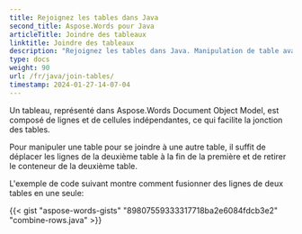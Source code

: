```yaml
---
title: Rejoignez les tables dans Java
second_title: Aspose.Words pour Java
articleTitle: Joindre des tableaux
linktitle: Joindre des tableaux
description: "Rejoignez les tables dans Java. Manipulation de table avancée, joint et scindé en utilisant Java."
type: docs
weight: 90
url: /fr/java/join-tables/
timestamp: 2024-01-27-14-07-04
---
```


Un tableau, représenté dans Aspose.Words Document Object Model, est composé de lignes et de cellules indépendantes, ce qui facilite la jonction des tables.

Pour manipuler une table pour se joindre à une autre table, il suffit de déplacer les lignes de la deuxième table à la fin de la première et de retirer le conteneur de la deuxième table.

L'exemple de code suivant montre comment fusionner des lignes de deux tables en une seule:

{{< gist "aspose-words-gists" "89807559333317718ba2e6084fdcb3e2" "combine-rows.java" >}}
